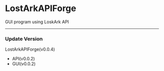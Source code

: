 # LostArkAPIForge
GUI program using LoskArk API

- - -

### Update Version
LostArkAPIForge(v0.0.4)
- API(v0.0.2)
- GUI(v0.0.2)